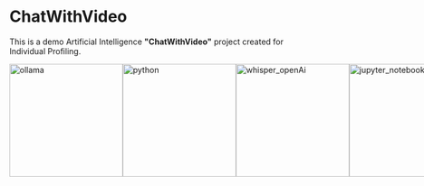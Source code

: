 # ChatWithVideo

This is a demo Artificial Intelligence **"ChatWithVideo"** project created for Individual Profiling.

<div style="display: flex;">
    <img src="https://i.gyazo.com/868c529a968903cca5bcd17c6885b50d.png" alt="ollama" width="200"/>
    <img src="https://upload.wikimedia.org/wikipedia/commons/thumb/0/0a/Python.svg/640px-Python.svg.png" alt="python" width="200"/>
    <img src="https://d1muf25xaso8hp.cloudfront.net/https%3A%2F%2Fmeta-q.cdn.bubble.io%2Ff1703662981765x545641909212891260%2Fopenai-icon-2021x2048-4rpe5x7n.png?w=&h=&auto=compress&dpr=1&fit=max" alt="whisper_openAi" width="200"/>
    <img src="https://upload.wikimedia.org/wikipedia/commons/thumb/3/38/Jupyter_logo.svg/1200px-Jupyter_logo.svg.png" alt="jupyter_notebook" width="200"/>
</div>
